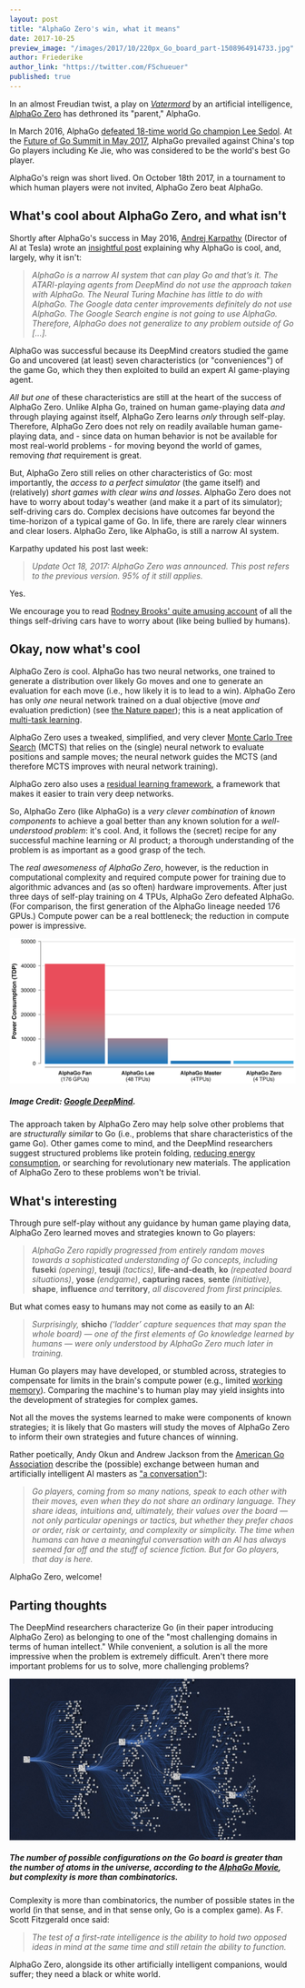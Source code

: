 ```yaml
--- 
layout: post
title: "AlphaGo Zero's win, what it means"
date: 2017-10-25
preview_image: "/images/2017/10/220px_Go_board_part-1508964914733.jpg"
author: Friederike
author_link: "https://twitter.com/FSchueuer"
published: true
---
```


In an almost Freudian twist, a play on [*Vatermord*](http://www.gutenberg.org/files/41214/41214-h/41214-h.htm) by an artificial intelligence, [AlphaGo Zero](https://deepmind.com/blog/alphago-zero-learning-scratch/) has dethroned its "parent," AlphaGo. 

In March 2016, AlphaGo [defeated 18-time world Go champion Lee Sedol](https://www.theatlantic.com/technology/archive/2016/03/the-invisible-opponent/475611/). At the [Future of Go Summit in May 2017](https://events.google.com/alphago2017/), AlphaGo prevailed against China's top Go players including Ke Jie, who was considered to be the world's best Go player. 

AlphaGo's reign was short lived. On October 18th 2017, in a tournament to which human players were not invited, AlphaGo Zero beat AlphaGo.

## What's cool about AlphaGo Zero, and what isn't
Shortly after AlphaGo's success in May 2016, [Andrej Karpathy](http://cs.stanford.edu/people/karpathy/) (Director of AI at Tesla) wrote an [insightful post](https://medium.com/@karpathy/alphago-in-context-c47718cb95a5) explaining why AlphaGo is cool, and, largely, why it isn't:

> *AlphaGo is a narrow AI system that can play Go and that’s it. The ATARI-playing agents from DeepMind do not use the approach taken with AlphaGo. The Neural Turing Machine has little to do with AlphaGo. The Google data center improvements definitely do not use AlphaGo. The Google Search engine is not going to use AlphaGo. Therefore, AlphaGo does not generalize to any problem outside of Go [...].*

AlphaGo was successful because its DeepMind creators studied the game Go and uncovered (at least) seven characteristics (or "conveniences") of the game Go, which they then exploited to build an expert AI game-playing agent.

*All but one* of these characteristics are still at the heart of the success of AlphaGo Zero. Unlike Alpha Go, trained on human game-playing data *and* through playing against itself, AlphaGo Zero learns *only* through self-play. Therefore, AlphaGo Zero does not rely on readily available human game-playing data, and - since data on human behavior is not be available for most real-world problems - for moving beyond the world of games, removing *that* requirement is great.

But, AlphaGo Zero still relies on other characteristics of Go: most importantly, the *access to a perfect simulator* (the game itself) and (relatively) *short games with clear wins and losses*. AlphaGo Zero does not have to worry about today's weather (and make it a part of its simulator); self-driving cars do. Complex decisions have outcomes far beyond the time-horizon of a typical game of Go. In life, there are rarely clear winners and clear losers. AlphaGo Zero, like AlphaGo, is still a narrow AI system.

Karpathy updated his post last week:

> *Update Oct 18, 2017: AlphaGo Zero was announced. This post refers to the previous version. 95% of it still applies.*

Yes.

We encourage you to read [Rodney Brooks' quite amusing account](https://spectrum.ieee.org/transportation/self-driving/the-big-problem-with-selfdriving-cars-is-people) of all the things self-driving cars have to worry about (like being bullied by humans).

## Okay, now what's cool
AlphaGo Zero *is* cool. AlphaGo has two neural networks, one trained to generate a distribution over likely Go moves and one to generate an evaluation for each move (i.e., how likely it is to lead to a win). AlphaGo Zero has only *one* neural network trained on a dual objective (move *and* evaluation prediction) (see [the Nature paper](https://www.nature.com/nature/journal/v550/n7676/full/nature24270.html)); this is a neat application of [multi-task learning](https://arxiv.org/abs/1706.05098).

AlphaGo Zero uses a tweaked, simplified, and very clever [Monte Carlo Tree Search](http://jeffbradberry.com/posts/2015/09/intro-to-monte-carlo-tree-search/) (MCTS) that relies on the (single) neural network to evaluate positions and sample moves; the neural network guides the MCTS (and therefore MCTS improves with neural network training).

AlphaGo zero also uses a [residual learning framework](https://arxiv.org/abs/1512.03385), a framework that makes it easier to train very deep networks.

So, AlphaGo Zero (like AlphaGo) is a *very clever combination* of *known components* to achieve a goal better than any known solution for a *well-understood problem*: it's cool. And, it follows the (secret) recipe for any successful machine learning or AI product; a thorough understanding of the problem is as important as a good grasp of the tech.

The *real awesomeness of AlphaGo Zero*, however, is the reduction in computational complexity and required compute power for training due to algorithmic advances and (as so often) hardware improvements. After just three days of self-play training on 4 TPUs, AlphaGo Zero defeated AlphaGo. (For comparison, the first generation of the AlphaGo lineage needed 176 GPUs.) Compute power can be a real bottleneck; the reduction in compute power is impressive.

![](/static/images/2017/10/AlphaGo20Efficiency_width_1500-1508465583728.png)

##### Image Credit: [Google DeepMind](https://deepmind.com/blog/alphago-zero-learning-scratch/).

The approach taken by AlphaGo Zero may help solve other problems that are *structurally similar* to Go (i.e., problems that share characteristics of the game Go). Other games come to mind, and the DeepMind researchers suggest structured problems like protein folding, [reducing energy consumption](https://deepmind.com/blog/deepmind-ai-reduces-google-data-centre-cooling-bill-40/), or searching for revolutionary new materials. The application of AlphaGo Zero to these problems won't be trivial.

## What's interesting
Through pure self-play without any guidance by human game playing data, AlphaGo Zero learned moves and strategies known to Go players: 

>*AlphaGo Zero rapidly progressed from entirely random moves towards a sophisticated understanding of Go concepts, including* **fuseki** *(opening)*, **tesuji** *(tactics)*, **life-and-death**, **ko** *(repeated board situations)*, **yose** *(endgame)*, **capturing races**, **sente** *(initiative)*, **shape**, **influence** *and* **territory**, *all discovered from first principles.* 

But what comes easy to humans may not come as easily to an AI:

>*Surprisingly,* **shicho** *(‘ladder’ capture sequences that may span the whole board) — one of the first elements of Go knowledge learned by humans — were only understood by AlphaGo Zero much later in training.*

Human Go players may have developed, or stumbled across, strategies to compensate for limits in the brain's compute power (e.g., limited [working memory](http://www.sciencedirect.com/science/article/pii/S0079742108604521)). Comparing the machine's to human play may yield insights into the development of strategies for complex games.

Not all the moves the systems learned to make were components of known strategies; it is likely that Go masters will study the moves of AlphaGo Zero to inform their own strategies and future chances of winning.

Rather poetically, Andy Okun and Andrew Jackson from the [American Go Association](http://www.usgo.org/) describe the (possible) exchange between human and artificially intelligent AI masters as ["a conversation"](https://www.nature.com/nature/journal/v550/n7676/pdf/550336a.pdf)):

> *Go players, coming from so many nations, speak to each other with their moves, even when they do not share an ordinary language. They share ideas, intuitions and, ultimately, their values over the board — not only particular openings or tactics, but whether they prefer chaos or order, risk or certainty, and complexity or simplicity. The time when humans can have a meaningful conversation with an AI has always seemed far off and the stuff of science fiction. But for Go players, that day is here.*

AlphaGo Zero, welcome!

## Parting thoughts
The DeepMind researchers characterize Go (in their paper introducing AlphaGo Zero) as belonging to one of the "most challenging domains in terms of human intellect." While convenient, a solution is all the more impressive when the problem is extremely difficult. Aren't there more important problems for us to solve, more challenging problems?

![](/static/images/2017/10/gallery_6-1508465225174.jpg)

##### The number of possible configurations on the Go board is greater than the number of atoms in the universe, according to the [AlphaGo Movie](https://www.alphagomovie.com/), but complexity is more than combinatorics.

Complexity is more than combinatorics, the number of possible states in the world (in that sense, and in that sense only, Go is a complex game). As F. Scott Fitzgerald once said: 

>*The test of a first-rate intelligence is the ability to hold two opposed ideas in mind at the same time and still retain the ability to function.*

AlphaGo Zero, alongside its other artificially intelligent companions, would suffer; they need a black or white world. 
